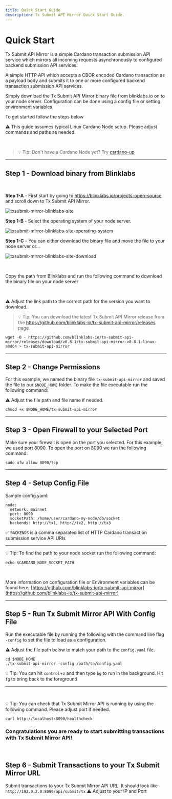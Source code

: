```yaml
---
title: Quick Start Guide
description: Tx Submit API Mirror Quick Start Guide.
---
```


# Quick Start

Tx Submit API Mirror is a simple Cardano transaction submission API service which mirrors all incoming requests asynchronously to configured backend submission API services.

A simple HTTP API which accepts a CBOR encoded Cardano transaction as a payload body and submits it to one or more configured backend transaction submission API services.

Simply download the Tx Submit API Mirror binary file from blinklabs.io on to your node server. Configuration can be done using a config file or setting environment variables.  

To get started follow the steps below

⚠️ This guide assumes typical Linux Cardano Node setup. Please adjust commands and paths as needed.

<br>

> 💡 Tip: Don't have a Cardano Node yet? Try [cardano-up](../../cardano-up/001-cardano-up)

***

## Step 1 - Download binary from Blinklabs  
<br>

**Step 1-A** - First start by going to <a href="https://blinklabs.io/projects-open-source" target="_blank">https://blinklabs.io/projects-open-source</a> and scroll down to Tx Submit API Mirror.  

![txsubmit-mirror-blinklabs-site](/txsubmit-mirror-blinklabs-site.png)
<br>

**Step 1-B** - Select the operating system of your node server.  

![txsubmit-mirror-blinklabs-site-operating-system](/txsubmit-mirror-blinklabs-site-operating-system.png)
<br>

**Step 1-C** - You can either download the binary file and move the file to your node server or...  

![txsubmit-mirror-blinklabs-site-download](/txsubmit-mirror-blinklabs-site-download.png)

<br>

Copy the path from Blinklabs and run the following command to download the binary file on your node server  

<br>

⚠️ Adjust the link path to the correct path for the version you want to download. 

> 💡 Tip: You can download the latest Tx Submit API Mirror release from the <a href="https://github.com/blinklabs-io/tx-submit-api-mirror/releases" target="_blank">https://github.com/blinklabs-io/tx-submit-api-mirror/releases</a> page.  

```
wget -O - https://github.com/blinklabs-io/tx-submit-api-mirror/releases/download/v0.8.1/tx-submit-api-mirror-v0.8.1-linux-amd64 > tx-submit-api-mirror
```

***

## Step 2 - Change Permissions

For this example, we named the binary file `tx-submit-api-mirror` and saved the file to our `$NODE_HOME` folder. To make the file executable run the following command:

⚠️ Adjust the file path and file name if needed. 

```
chmod +x $NODE_HOME/tx-submit-api-mirror
```

***

## Step 3 - Open Firewall to your Selected Port

Make sure your firewall is open on the port you selected. For this example, we used port 8090. To open the port on 8090 we run the following command:

`
sudo ufw allow 8090/tcp
`

***

## Step 4 - Setup Config File

Sample config.yaml:

```
node:
  network: mainnet
  port: 8090
  socketPath: /home/user/cardano-my-node/db/socket
  backends: http://tx1, http://tx2, http://tx3
```

✅ `BACKENDS` is a comma separated list of HTTP Cardano transaction submission service API URIs

***

💡 Tip: To find the path to your node socket run the following command:

```
echo $CARDANO_NODE_SOCKET_PATH
```

<br>

More information on configuration file or Environment variables can be found here: [https://github.com/blinklabs-io/tx-submit-api-mirror](https://github.com/blinklabs-io/tx-submit-api-mirror)

***

## Step 5 - Run Tx Submit Mirror API With Config File

Run the executable file by running the following with the command line flag `-config` to set the file to load as a configuration.

⚠️ Adjust the file path below to match your path to the `config.yaml` file.

```
cd $NODE_HOME
./tx-submit-api-mirror -config /path/to/config.yaml
```

💡 Tip: You can hit `control`+`z` and then type `bg` to run in the background. Hit `fg` to bring back to the foreground

***

<br>

💡 Tip: You can check that Tx Submit Mirror API is running by using the following command. Please adjust port if needed.

```
curl http://localhost:8090/healthcheck
```

### Congratulations you are ready to start submitting transactions with Tx Submit Mirror API!

<br>

## Step 6 - Submit Transactions to your Tx Submit Mirror URL

Submit transactions to your Tx Submit Mirror API URL. It should look like `http://192.0.2.0:8090/api/submit/tx` ⚠️ Adjust to your IP and Port
